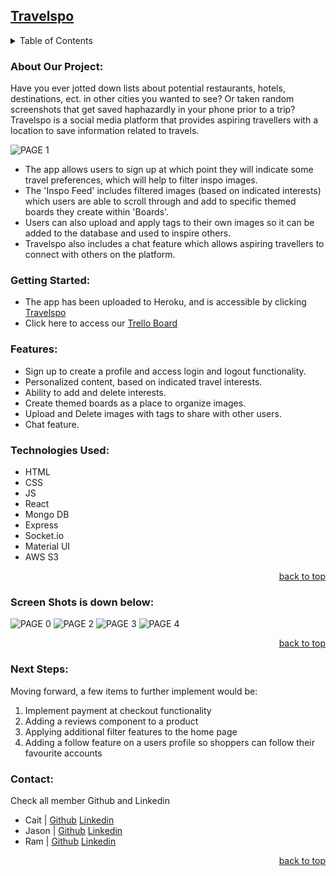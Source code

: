 <div id="top"></div>

## [Travelspo](Link:)

<details>
  <summary>Table of Contents</summary>
  <ol>
    <li><a href="#project-description">Project Description</a></li>
    <li><a href="#getting-started">Getting Started</a></li>
    <li><a href="#features">Features</a></li>
    <li><a href="#technologies-used">Technologies Used</a></li>
    <li><a href="#screen-shots">Screen Shots</a></li>
    <li><a href="#Usage">Usage</a></li>
    <li><a href="#contact">Contact</a></li>
  </ol>
</details>

### About Our Project:

Have you ever jotted down lists about potential restaurants, hotels, destinations, ect. in other cities you wanted to see? Or taken random screenshots that get saved haphazardly in your phone prior to a trip? Travelspo is a social media platform that provides aspiring travellers with a location to save information related to travels. 

![PAGE 1](https://user-images.githubusercontent.com/106548841/185547431-10108580-0763-4cee-a87d-160d42486374.png)



- The app allows users to sign up at which point they will indicate some travel preferences, which will help to filter inspo images.
- The 'Inspo Feed' includes filtered images (based on indicated interests) which users are able to scroll through and add to specific themed boards they create within 'Boards'. 
- Users can also upload and apply tags to their own images so it can be added to the database and used to inspire others.
- Travelspo also includes a chat feature which allows aspiring travellers to connect with others on the platform.

### Getting Started:

- The app has been uploaded to Heroku, and is accessible by clicking [Travelspo](Link:)
- Click here to access our [Trello Board](https://trello.com/b/bcJHqtr1/project-4)

### Features: 

- Sign up to create a profile and access login and logout functionality.
- Personalized content, based on indicated travel interests.
- Ability to add and delete interests.
- Create themed boards as a place to organize images.
- Upload and Delete images with tags to share with other users.
- Chat feature.


### Technologies Used:

- HTML
- CSS
- JS
- React
- Mongo DB
- Express
- Socket.io
- Material UI
- AWS S3

<p align="right"><a href="#top">back to top</a></p>

### Screen Shots is down below:

![PAGE 0](https://user-images.githubusercontent.com/106548841/185547331-f1fafec9-e7cc-4e6e-9944-daf3a9274e53.png)
![PAGE 2](https://user-images.githubusercontent.com/106548841/185547448-c7cdb86d-160d-4433-8e99-ff5366d71d59.png)
![PAGE 3](https://user-images.githubusercontent.com/106548841/185547455-a5b4c0d5-c7eb-4651-8ce0-64abc8c75759.png)
![PAGE 4](https://user-images.githubusercontent.com/106548841/185547461-d88c40c2-4e98-40e5-abd0-b5fd16cf95ab.png)


<p align="right"><a href="#top">back to top</a></p>

### Next Steps: 

Moving forward, a few items to further implement would be:

1. Implement payment at checkout functionality
2. Adding a reviews component to a product
3. Applying additional filter features to the home page
4. Adding a follow feature on a users profile so shoppers can follow their favourite accounts


### Contact: 

Check all member Github and Linkedin
- Cait | [Github](https://github.com/caitbrock)   [Linkedin](https://www.linkedin.com/in/caitbrock/)
- Jason | [Github](https://github.com/bbcello)   [Linkedin](https://www.linkedin.com/in/joon-suh-sohn-64b385152/)
- Ram | [Github](https://github.com/RamSritharan)   [Linkedin](lhttps://www.linkedin.com/in/rsritharan/)


<p align="right"><a href="#top">back to top</a></p>
